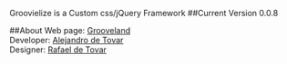 Groovielize is a Custom css/jQuery Framework
##Current Version 0.0.8

##About
Web page: [Grooveland](http://thegrooveland.com)<br/>
Developer: [Alejandro de Tovar](https://github.com/venespana)<br/>
Designer: [Rafael de Tovar](https://www.behance.net/rafaeldetoa453)<br/>
